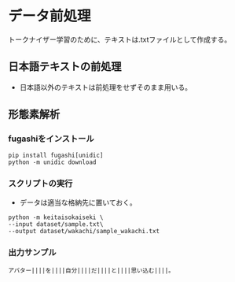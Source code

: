 # データ前処理
トークナイザー学習のために、テキストは.txtファイルとして作成する。

## 日本語テキストの前処理
- 日本語以外のテキストは前処理をせずそのまま用いる。

## 形態素解析
### fugashiをインストール
```shell
pip install fugashi[unidic]
python -m unidic download
```
### スクリプトの実行
- データは適当な格納先に置いておく。
```shell
python -m keitaisokaiseki \
--input dataset/sample.txt\
--output dataset/wakachi/sample_wakachi.txt
```
### 出力サンプル
```shell
アバター||||を||||自分||||だ||||と||||思い込む||||。
```
